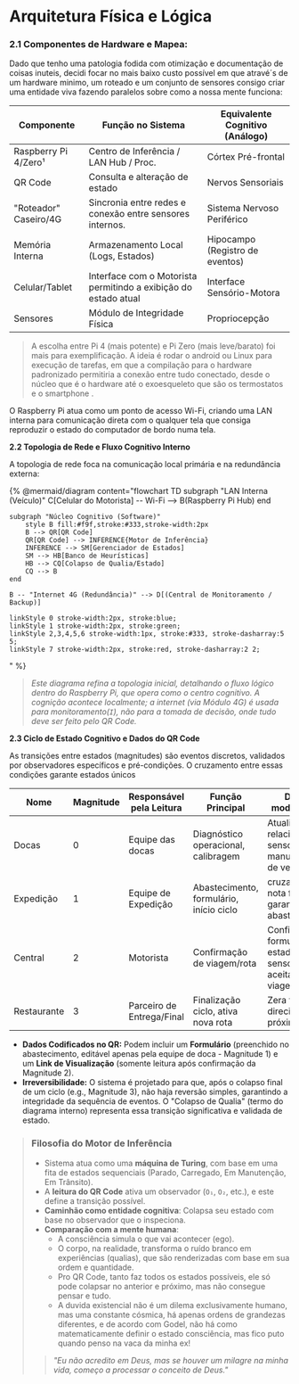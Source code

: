 # Arquitetura Física e Lógica

### 2.1 Componentes de Hardware e Mapea:

Dado que tenho uma patologia fodida com otimização e documentação de coisas inuteis, decidi focar no mais baixo custo possível em que atravé´s de um hardware minimo, um roteado e um conjunto de sensores consigo criar uma entidade viva fazendo paralelos sobre como a nossa mente funciona:

| **Componente**        | **Função no Sistema**                                           | **Equivalente Cognitivo (Análogo)** |
| --------------------- | --------------------------------------------------------------- | ----------------------------------- |
| Raspberry Pi 4/Zero¹  | Centro de Inferência / LAN Hub / Proc.                          | Córtex Pré-frontal                  |
| QR Code               | Consulta e alteração de estado                                  | Nervos Sensoriais                   |
| "Roteador" Caseiro/4G | Sincronia entre redes e conexão entre sensores internos.        | Sistema Nervoso Periférico          |
| Memória Interna       | Armazenamento Local (Logs, Estados)                             | Hipocampo (Registro de eventos)     |
| Celular/Tablet        | Interface com o Motorista permitindo a exibição do estado atual | Interface Sensório-Motora           |
| Sensores              | Módulo de Integridade Física                                    | Propriocepção                       |

> A escolha entre Pi 4 (mais potente) e Pi Zero (mais leve/barato) foi mais para exemplificação. A ideia é rodar o android ou Linux para execução de tarefas, em que a compilação para o hardware padronizado permitiria a conexão entre tudo conectado, desde o núcleo que é o hardware até o exoesqueleto que são os termostatos e o smartphone .

O Raspberry Pi atua como um ponto de acesso Wi-Fi, criando uma LAN interna para comunicação direta com o qualquer tela que consiga reproduzir o estado do computador de bordo numa tela.

**2.2 Topologia de Rede e Fluxo Cognitivo Interno**

A topologia de rede foca na comunicação local primária e na redundância externa:

{% @mermaid/diagram content="flowchart TD
    subgraph "LAN Interna (Veículo)"
        C[Celular do Motorista] -- Wi-Fi --> B(Raspberry Pi Hub)
    end

    subgraph "Núcleo Cognitivo (Software)"
        style B fill:#f9f,stroke:#333,stroke-width:2px
        B --> QR[QR Code]
        QR[QR Code] --> INFERENCE{Motor de Inferência}
        INFERENCE --> SM[Gerenciador de Estados]
        SM --> HB[Banco de Heurísticas]
        HB --> CQ[Colapso de Qualia/Estado]
        CQ --> B
    end

    B -- "Internet 4G (Redundância)" --> D[(Central de Monitoramento / Backup)]

    linkStyle 0 stroke-width:2px, stroke:blue;
    linkStyle 1 stroke-width:2px, stroke:green;
    linkStyle 2,3,4,5,6 stroke-width:1px, stroke:#333, stroke-dasharray:5 5;
    linkStyle 7 stroke-width:2px, stroke:red, stroke-dasharray:2 2;
" %}

> _Este diagrama refina a topologia inicial, detalhando o fluxo lógico dentro do Raspberry Pi, que opera como o centro cognitivo. A cognição acontece localmente; a internet (via Módulo 4G) é usada para monitoramento(`I`), não para a tomada de decisão, onde tudo deve ser feito pelo QR Code._

**2.3 Ciclo de Estado Cognitivo e Dados do QR Code**

As transições entre estados (magnitudes) são eventos discretos, validados por observadores específicos e pré-condições. O cruzamento entre essas condições garante estados únicos

| **Nome**    | **Magnitude** | **Responsável pela Leitura** | **Função Principal**                    | **Dados modificados**                                           |
| ----------- | ------------- | ---------------------------- | --------------------------------------- | --------------------------------------------------------------- |
| Docas       | 0             | Equipe das docas             | Diagnóstico operacional, calibragem     | Atualiza dados relacionados a sensores e manutenção de veículos |
| Expedição   | 1             | Equipe de Expedição          | Abastecimento, formulário, início ciclo | cruza carga, nota fiscal e garante o abastecimento              |
| Central     | 2             | Motorista                    | Confirmação de viagem/rota              | Confirma formulário, estado dos sensores e aceita a viagem      |
| Restaurante | 3             | Parceiro de Entrega/Final    | Finalização ciclo, ativa nova rota      | Zera tabela e direciona para próxima rota                       |

* **Dados Codificados no QR:** Podem incluir um **Formulário** (preenchido no abastecimento, editável apenas pela equipe de doca - Magnitude 1) e um **Link de Visualização** (somente leitura após confirmação da Magnitude 2).
* **Irreversibilidade:** O sistema é projetado para que, após o colapso final de um ciclo (e.g., Magnitude 3), não haja reversão simples, garantindo a integridade da sequência de eventos. O "Colapso de Qualia" (termo do diagrama interno) representa essa transição significativa e validada de estado.

>
>
> ### **Filosofia do Motor de Inferência**
>
> * Sistema atua como uma **máquina de Turing**, com base em uma fita de estados sequenciais (Parado, Carregado, Em Manutenção, Em Trânsito).
> * A **leitura do QR Code** ativa um observador (`O₁`, `O₂`, etc.), e este define a transição possível.
> * **Caminhão como entidade cognitiva**: Colapsa seu estado com base no observador que o inspeciona.
> * **Comparação com a mente humana**:
>   * A consciência simula o que vai acontecer (ego).
>   * O corpo, na realidade, transforma o ruído branco em experiências (qualias), que são renderizadas com base em sua ordem e quantidade.
>   * Pro QR Code, tanto faz todos os estados possíveis, ele só pode colapsar no anterior e próximo, mas não consegue pensar e tudo.
>   * A duvida existencial não é um dilema exclusivamente humano, mas uma constante cósmica, há apenas ordens de grandezas diferentes, e de acordo com Godel, não há como matematicamente definir o estado consciência, mas fico puto quando penso na vaca da minha ex!
>
> > _"Eu não acredito em Deus, mas se houver um milagre na minha vida, começo a processar o conceito de Deus."_
